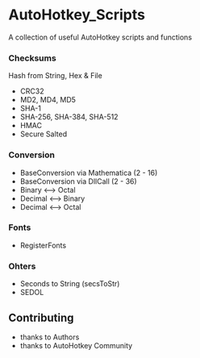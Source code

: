 # AutoHotkey_Scripts
A collection of useful AutoHotkey scripts and functions


### Checksums
Hash from String, Hex & File
* CRC32
* MD2, MD4, MD5
* SHA-1
* SHA-256, SHA-384, SHA-512
* HMAC
* Secure Salted

### Conversion
* BaseConversion via Mathematica (2 - 16)
* BaseConversion via DllCall (2 - 36)
* Binary <--> Octal
* Decimal <--> Binary
* Decimal <--> Octal

### Fonts
* RegisterFonts

### Ohters
* Seconds to String (secsToStr)
* SEDOL


## Contributing
* thanks to Authors
* thanks to AutoHotkey Community